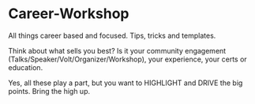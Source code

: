 # Career-Workshop
All things career based and focused. Tips, tricks and templates.

Think about what sells you best? Is it your community engagement (Talks/Speaker/Volt/Organizer/Workshop), your experience, your certs or education.

Yes, all these play a part, but you want to HIGHLIGHT and DRIVE the big points. Bring the high up.

